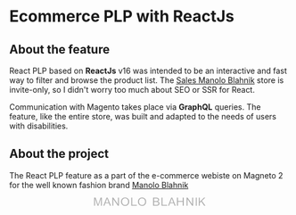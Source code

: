 # Ecommerce PLP with ReactJs

## About the feature

React PLP based on **ReactJs** v16 was intended to be an interactive and fast way to filter and browse the product list.
The [Sales Manolo Blahnik](https://sale.manoloblahnik.com/eu/) store is invite-only, so I didn't worry too much about SEO or SSR for React.

Communication with Magento takes place via **GraphQL** queries.
The feature, like the entire store, was built and adapted to the needs of users with disabilities.

## About the project

The React PLP feature as a part of the e-commerce webiste on Magneto 2 for the well known fashion brand [Manolo Blahnik](https://manoloblahnik.com/eu)

<div style="text-align: center">

<svg xmlns="http://www.w3.org/2000/svg" width="200" fill="#afafaf" viewBox="0 0 239.08 18">
            <path d="M16.76,17.69V.31h-3L9.55,12.49c-.42,1.23-.74,2.18-.94,2.82l-.12.35-.11-.35c-.17-.58-.46-1.45-.85-2.61L3.35.31H0V17.69H2V2.11L7.39,17.69h2L14.72,2.38V17.69Z"></path>
            <polygon points="53.31 17.69 53.31 0.31 51.23 0.31 51.23 14.4 41.43 0.31 39.13 0.31 39.13 17.69 41.21 17.69 41.21 3.58 51.01 17.69 53.31 17.69"></polygon>
            <path d="M71.16,1.15A9.33,9.33,0,0,0,66.55,0,10,10,0,0,0,63,.61,8.16,8.16,0,0,0,60.2,2.45a7.83,7.83,0,0,0-1.85,2.91,11.34,11.34,0,0,0-.62,3.87,9.44,9.44,0,0,0,1.06,4.35,7.78,7.78,0,0,0,3.1,3.23A9.12,9.12,0,0,0,66.54,18,9.67,9.67,0,0,0,71,16.93a7.62,7.62,0,0,0,3.2-3.16A9.85,9.85,0,0,0,75.35,9a9.94,9.94,0,0,0-1.08-4.68A7.73,7.73,0,0,0,71.16,1.15Zm1.42,10.92a6,6,0,0,1-1.38,2.28,6.7,6.7,0,0,1-9.31,0,7,7,0,0,1-1.84-5.1,11,11,0,0,1,.48-3.45A5.27,5.27,0,0,1,62,3.5a6.9,6.9,0,0,1,8-.83,5.88,5.88,0,0,1,2.29,2.54A8.73,8.73,0,0,1,73,9,9.49,9.49,0,0,1,72.58,12.07Z"></path>
            <path d="M136.84.83a9,9,0,0,0-3.39-.52h-6.88V17.69h7a12.67,12.67,0,0,0,3-.29,5.8,5.8,0,0,0,2-.85,4.45,4.45,0,0,0,1.33-1.6,4.82,4.82,0,0,0,.54-2.25,4,4,0,0,0-.88-2.59A4.81,4.81,0,0,0,137,8.55l-.3-.09.28-.13a4.49,4.49,0,0,0,1.92-1.57,3.72,3.72,0,0,0,.63-2.06,4.07,4.07,0,0,0-.71-2.26A4.32,4.32,0,0,0,136.84.83Zm.71,10.09a2.93,2.93,0,0,1,.56,1.78,3,3,0,0,1-.39,1.54,2.78,2.78,0,0,1-1,1,4.46,4.46,0,0,1-1.47.49,10.85,10.85,0,0,1-1.7.09H128.8V9.56h4.44a9.8,9.8,0,0,1,2.76.3A2.93,2.93,0,0,1,137.55,10.92Zm-.72-4.34a2.75,2.75,0,0,1-1.48.92,9.59,9.59,0,0,1-2.39.21H128.8V2.15h3.85a11.79,11.79,0,0,1,2.88.25,2.44,2.44,0,0,1,1.33,1A2.87,2.87,0,0,1,137.33,5,2.56,2.56,0,0,1,136.83,6.58Z"></path>
            <polygon points="144.72 0.31 144.72 17.69 156.7 17.69 156.7 15.85 146.84 15.85 146.84 0.31 144.72 0.31"></polygon>
            <path d="M170.59,12.36l2.08,5.33h2.43L167.91.31h-2.38l-6.75,17.38H161l2-5.33Zm-5-7a23,23,0,0,0,1-3.35l.09-.47.14.46c.27.94.69,2.17,1.26,3.64l1.91,5h-6.37Z"></path>
            <polygon points="192.5 17.69 192.5 0.31 190.21 0.31 190.21 7.54 180.09 7.54 180.09 0.31 177.8 0.31 177.8 17.69 180.09 17.69 180.09 9.39 190.21 9.39 190.21 17.69 192.5 17.69"></polygon>
            <polygon points="212.63 17.69 212.63 0.31 210.55 0.31 210.55 14.4 200.76 0.31 198.46 0.31 198.46 17.69 200.54 17.69 200.54 3.58 210.33 17.69 212.63 17.69"></polygon>
            <rect x="218.32" y="0.31" width="2.12" height="17.39"></rect>
            <polygon points="236.26 17.69 239.08 17.69 231.36 7.32 231.43 7.25 238.69 0.31 235.84 0.31 226.83 9.21 226.83 0.31 224.71 0.31 224.71 17.69 226.83 17.69 226.83 11.65 229.88 8.71 236.26 17.69"></polygon>
            <path d="M31.73,12.36l2.07,5.33h2.43L29,.31H26.66L19.91,17.69h2.25l2-5.33Zm-5-7A21.82,21.82,0,0,0,27.68,2l.1-.47.13.46c.27.94.69,2.17,1.26,3.64l1.92,5H24.71Z"></path>
            <path d="M107.58,1.15A9.32,9.32,0,0,0,103,0a9.92,9.92,0,0,0-3.54.61,8.1,8.1,0,0,0-2.82,1.84,7.83,7.83,0,0,0-1.85,2.91,11.35,11.35,0,0,0-.61,3.87,9.43,9.43,0,0,0,1,4.35,7.84,7.84,0,0,0,3.1,3.23A9.14,9.14,0,0,0,103,18a9.64,9.64,0,0,0,4.48-1.07,7.62,7.62,0,0,0,3.2-3.16A9.85,9.85,0,0,0,111.77,9a10.05,10.05,0,0,0-1.07-4.68A7.76,7.76,0,0,0,107.58,1.15ZM109,12.07a5.92,5.92,0,0,1-1.38,2.28,6.69,6.69,0,0,1-9.3,0,6.94,6.94,0,0,1-1.85-5.1A11,11,0,0,1,97,5.82,5.36,5.36,0,0,1,98.4,3.5,6.7,6.7,0,0,1,103,1.77a6.58,6.58,0,0,1,3.39.9,5.9,5.9,0,0,1,2.3,2.54A8.73,8.73,0,0,1,109.46,9,9.49,9.49,0,0,1,109,12.07Z"></path>
            <polygon points="79.73 0.31 79.73 17.69 91.72 17.69 91.72 15.85 81.85 15.85 81.85 0.31 79.73 0.31"></polygon>
        </svg>
</div>

